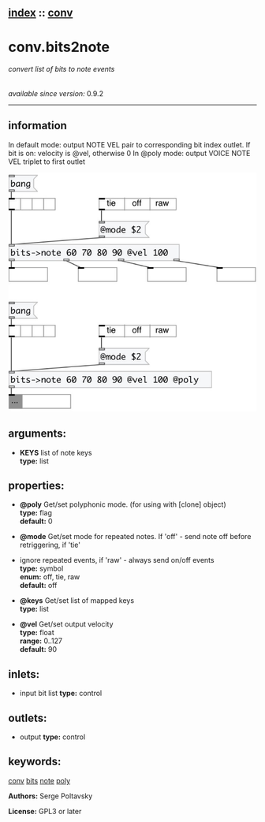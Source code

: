 [index](index.html) :: [conv](category_conv.html)
---

# conv.bits2note

###### convert list of bits to note events

*available since version:* 0.9.2

---


## information
In default mode: output NOTE VEL pair to corresponding bit index outlet. If bit is
            on: velocity is @vel, otherwise 0
In @poly mode: output VOICE NOTE VEL triplet to first outlet



[![example](../examples/img/conv.bits2note.jpg)](../examples/pd/conv.bits2note.pd)



## arguments:

* **KEYS**
list of note keys<br>
__type:__ list<br>





## properties:

* **@poly** 
Get/set polyphonic mode. (for using with [clone] object)<br>
__type:__ flag<br>
__default:__ 0<br>

* **@mode** 
Get/set mode for repeated notes. If &#39;off&#39; - send note off before retriggering, if &#39;tie&#39;
- ignore repeated events, if &#39;raw&#39; - always send on/off events<br>
__type:__ symbol<br>
__enum:__ off, tie, raw<br>
__default:__ off<br>

* **@keys** 
Get/set list of mapped keys<br>
__type:__ list<br>

* **@vel** 
Get/set output velocity<br>
__type:__ float<br>
__range:__ 0..127<br>
__default:__ 90<br>



## inlets:

* input bit list 
__type:__ control<br>



## outlets:

* output
__type:__ control<br>



## keywords:

[conv](keywords/conv.html)
[bits](keywords/bits.html)
[note](keywords/note.html)
[poly](keywords/poly.html)






**Authors:** Serge Poltavsky




**License:** GPL3 or later





